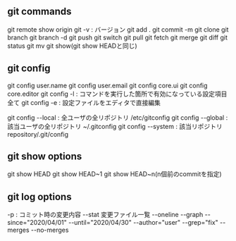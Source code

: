 ## git commands
git remote show origin
git -v : バージョン
git add .
git commit -m
git clone
git branch
git branch -d
git push
git switch
git pull
git fetch
git merge
git diff
git status
git mv
git show(git show HEADと同じ)

## git config
git config user.name
git config user.email
git config core.ui
git config core.editor
git config -l : コマンドを実行した箇所で有効になっている設定項目全て
git config -e : 設定ファイルをエディタで直接編集

git config --local <name>  : 全ユーザの全リポジトリ /etc/gitconfig
git config --global <name> : 該当ユーザの全リポジトリ ~/.gitconfig
git config --system <name> : 該当リポジトリ repository/.git/config

## git show options
git show HEAD
git show HEAD~1
git show HEAD~n(n個前のcommitを指定)

## git log options
-p : コミット時の変更内容
--stat 変更ファイル一覧
--oneline --graph
--since="2020/04/01" --until="2020/04/30"
--author="user"
--grep="fix"
--merges
--no-merges

